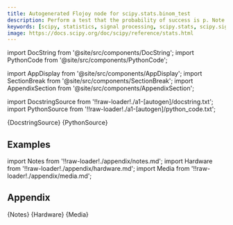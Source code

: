 ```yaml
---
title: Autogenerated Flojoy node for scipy.stats.binom_test
description: Perform a test that the probability of success is p. Note `binom_test` is deprecated; it is recommended that `binomtest` be used instead.  This is an exact, two-sided test of the null hypothesis that the probability of success in a Bernoulli experiment is `p`.
keywords: [scipy, statistics, signal processing, scipy.stats, scipy.signal, scipy.stats.binom_test]
image: https://docs.scipy.org/doc/scipy/reference/stats.html
---
```


[//]: # (Custom component imports)

import DocString from '@site/src/components/DocString';
import PythonCode from '@site/src/components/PythonCode';

import AppDisplay from '@site/src/components/AppDisplay';
import SectionBreak from '@site/src/components/SectionBreak';
import AppendixSection from '@site/src/components/AppendixSection';

[//]: # (Docstring)

import DocstringSource from '!!raw-loader!./a1-[autogen]/docstring.txt';
import PythonSource from '!!raw-loader!./a1-[autogen]/python_code.txt';


<DocString>{DocstringSource}</DocString>
<PythonCode GLink='SCIPY/stats/BINOM_TEST/BINOM_TEST.py'>{PythonSource}</PythonCode>


<SectionBreak />

    

[//]: # (Examples)

## Examples

<AppDisplay 
  GLink='SCIPY/stats/BINOM_TEST'
  nodeLabel='BINOM_TEST'>
</AppDisplay>

<SectionBreak />

    

[//]: # (Appendix)

import Notes from '!!raw-loader!./appendix/notes.md';
import Hardware from '!!raw-loader!./appendix/hardware.md';
import Media from '!!raw-loader!./appendix/media.md';

## Appendix

<AppendixSection index={0} folderPath='nodes/SCIPY/stats/BINOM_TEST/appendix/'>{Notes}</AppendixSection>
<AppendixSection index={1} folderPath='nodes/SCIPY/stats/BINOM_TEST/appendix/'>{Hardware}</AppendixSection>
<AppendixSection index={2} folderPath='nodes/SCIPY/stats/BINOM_TEST/appendix/'>{Media}</AppendixSection>


